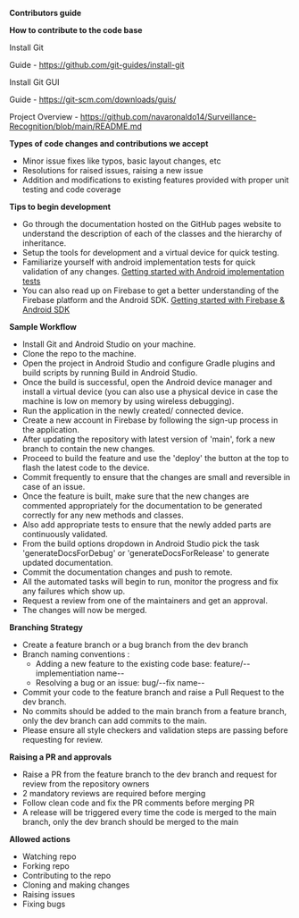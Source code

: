 **Contributors guide**

**How to contribute to the code base**

Install Git

Guide - https://github.com/git-guides/install-git

Install Git GUI

Guide - https://git-scm.com/downloads/guis/

Project Overview - https://github.com/navaronaldo14/Surveillance-Recognition/blob/main/README.md

**Types of code changes and contributions we accept**

- Minor issue fixes like typos, basic layout changes, etc
- Resolutions for raised issues, raising a new issue
- Addition and modifications to existing features provided with proper unit testing and code coverage

**Tips to begin development**
- Go through the documentation hosted on the GitHub pages website to understand the description of each of the classes and the hierarchy of inheritance.
- Setup the tools for development and a virtual device for quick testing.
- Familiarize yourself with android implementation tests for quick validation of any changes. [Getting started with Android implementation tests](https://developer.android.com/training/testing/fundamentals)
- You can also read up on Firebase to get a better understanding of the Firebase platform and the Android SDK. [Getting started with Firebase & Android SDK](https://firebase.google.com/docs/android/setup)

**Sample Workflow**
- Install Git and Android Studio on your machine.
- Clone the repo to the machine.
- Open the project in Android Studio and configure Gradle plugins and build scripts by running Build in Android Studio.
- Once the build is successful, open the Android device manager and install a virtual device (you can also use a physical device in case the machine is low on memory by using wireless debugging).
- Run the application in the newly created/ connected device.
- Create a new account in Firebase by following the sign-up process in the application.
- After updating the repository with latest version of 'main', fork a new branch to contain the new changes.
- Proceed to build the feature and use the 'deploy' the button at the top to flash the latest code to the device.
- Commit frequently to ensure that the changes are small and reversible in case of an issue.
- Once the feature is built, make sure that the new changes are commented appropriately for the documentation to be generated correctly for any new methods and classes.
- Also add appropriate tests to ensure that the newly added parts are continuously validated.
- From the build options dropdown in Android Studio pick the task 'generateDocsForDebug' or 'generateDocsForRelease' to generate updated documentation.
- Commit the documentation changes and push to remote.
- All the automated tasks will begin to run, monitor the progress and fix any failures which show up.
- Request a review from one of the maintainers and get an approval.
- The changes will now be merged.

**Branching Strategy**

- Create a feature branch or a bug branch from the dev branch
- Branch naming conventions : 
     - Adding a new feature to the existing code base: feature/--implementiation name--
     - Resolving a bug or an issue: bug/--fix name--
- Commit your code to the feature branch and raise a Pull Request to the dev branch.
- No commits should be added to the main branch from a feature branch, only the dev branch can add commits to the main.
- Please ensure all style checkers and validation steps are passing before requesting for review.

**Raising a PR and approvals**

- Raise a PR from the feature branch to the dev branch and request for review from the repository owners
- 2 mandatory reviews are required before merging
- Follow clean code and fix the PR comments before merging PR
- A release will be triggered every time the code is merged to the main branch, only the dev branch should be merged to the main 
 
**Allowed actions**

- Watching repo
- Forking repo
- Contributing to the repo
- Cloning and making changes
- Raising issues
- Fixing bugs
